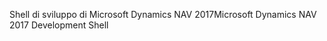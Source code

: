 <span data-ttu-id="032af-101">Shell di sviluppo di Microsoft Dynamics NAV 2017</span><span class="sxs-lookup"><span data-stu-id="032af-101">Microsoft Dynamics NAV 2017 Development Shell</span></span>